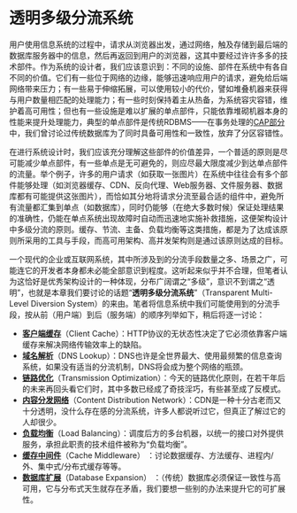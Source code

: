 # 透明多级分流系统

用户使用信息系统的过程中，请求从浏览器出发，通过网络，触及存储到最后端的数据库服务器中的信息，然后再返回到用户的浏览器，这其中要经过许许多多的技术部件。作为系统的设计者，我们应该意识到：不同的设施、部件在系统中有各自不同的价值。它们有一些位于网络的边缘，能够迅速响应用户的请求，避免给后端网络带来压力；有一些易于伸缩拓展，可以使用较小的代价，譬如堆叠机器来获得与用户数量相匹配的处理能力；有一些时刻保持着主从热备，为系统容灾容错，维护着高可用性；但也有一些设施是难以扩展的单点部件，只能依靠堆砌机器本身的性能来提升处理能力，典型的单点部件是传统RDBMS——在事务处理的[CAP部分](../transaction/distributed.html#cap与acid)中，我们曾讨论过传统数据库为了同时具备可用性和一致性，放弃了分区容错性。

在进行系统设计时，我们应该充分理解这些部件的价值差异，一个普适的原则是尽可能减少单点部件，有一些单点是无可避免的，则应尽最大限度减少到达单点部件的流量。举个例子，许多的用户请求（如获取一张图片）在系统中往往会有多个部件能够处理（如浏览器缓存、CDN、反向代理、Web服务器、文件服务器、数据库都有可能提供这张图片），而恰如其分地将请求分流至最合适的组件中，避免所有流量都汇集到单点（如数据库），同时仍能够（在绝大多数时候）保证处理结果的准确性，仍能在单点系统出现故障时自动而迅速地实施补救措施，这便架构设计中多级分流的原则。缓存、节流、主备、负载均衡等这类措施，都是为了达成该原则所采用的工具与手段，而高可用架构、高并发架构则是通过该原则达成的目标。

一个现代的企业或互联网系统，其中所涉及到的分流手段数量之多、场景之广，可能连它的开发者本身都未必能全部意识到程度。这听起来似乎并不合理，但笔者认为这恰好是优秀架构设计的一种体现，分布广阔谓之“多级”，意识不到谓之“透明”，也就是本章我们要讨论的话题“**透明多级分流系统**”（Transparent Multi-Level Diversion System）的来由。笔者将信息系统中我们可能使用到的分流手段，按从前（用户端）到后（服务端）的顺序列举如下，稍后将逐一讨论：

- [**客户端缓存**](./client-cache)（Client Cache）：HTTP协议的无状态性决定了它必须依靠客户端缓存来解决网络传输效率上的缺陷。
- [**域名解析**](./dns-lookup)（DNS Lookup）：DNS也许是全世界最大、使用最频繁的信息查询系统，如果没有适当的分流机制，DNS将会成为整个网络的瓶颈。
- [**链路优化**](./transmission-optimization)（Transmission Optimization）：今天的链路优化原则，在若干年后的未来再回头看它们时，其中多数已经成了奇技淫巧，有些甚至成了反模式。
- [**内容分发网络**](./cdn)（Content Distribution Network）：CDN是一种十分古老而又十分透明，没什么存在感的分流系统，许多人都说听过它，但真正了解过它的人却很少。
- [**负载均衡**](./load-balancing)（Load Balancing）：调度后方的多台机器，以统一的接口对外提供服务，承担此职责的技术组件被称为“负载均衡”。
- [**缓存中间件**](./cache-middleware)（Cache Middleware） <Badge text="编写中" type="warning"/>：讨论数据缓存、方法缓存、进程内/外、集中式/分布式缓存等等。
- [**数据库扩展**](./database-expansion)（Database Expansion） <Badge text="编写中" type="warning"/>：（传统）数据库必须保证一致性与高可用，它与分布式天生就存在矛盾，我们要想一些别的办法来提升它的可扩展性。



